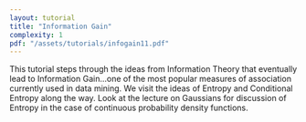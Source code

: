 ```yaml
---
layout: tutorial
title: "Information Gain"
complexity: 1
pdf: "/assets/tutorials/infogain11.pdf"
---
```

This tutorial steps through the ideas from Information Theory that eventually lead to Information Gain...one of the most popular measures of association currently used in data mining. We visit the ideas of Entropy and Conditional Entropy along the way. Look at the lecture on Gaussians for discussion of Entropy in the case of continuous probability density functions.